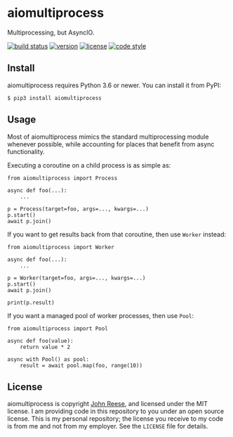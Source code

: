 aiomultiprocess
===============

Multiprocessing, but AsyncIO.

[![build status](https://travis-ci.org/jreese/aiomultiprocess.svg?branch=master)](https://travis-ci.org/jreese/aiomultiprocess)
[![version](https://img.shields.io/pypi/v/aiomultiprocess.svg)](https://pypi.org/project/aiomultiprocess)
[![license](https://img.shields.io/pypi/l/aiomultiprocess.svg)](https://github.com/jreese/aiomultiprocess/blob/master/LICENSE)
[![code style](https://img.shields.io/badge/code%20style-black-000000.svg)](https://github.com/ambv/black)


Install
-------

aiomultiprocess requires Python 3.6 or newer.
You can install it from PyPI:

    $ pip3 install aiomultiprocess


Usage
-----

Most of aiomultiprocess mimics the standard multiprocessing module whenever
possible, while accounting for places that benefit from async functionality.

Executing a coroutine on a child process is as simple as:

    from aiomultiprocess import Process

    async def foo(...):
        ...

    p = Process(target=foo, args=..., kwargs=...)
    p.start()
    await p.join()

If you want to get results back from that coroutine, then use `Worker` instead:

    from aiomultiprocess import Worker

    async def foo(...):
        ...

    p = Worker(target=foo, args=..., kwargs=...)
    p.start()
    await p.join()

    print(p.result)

If you want a managed pool of worker processes, then use `Pool`:

    from aiomultiprocess import Pool

    async def foo(value):
        return value * 2

    async with Pool() as pool:
        result = await pool.map(foo, range(10))


License
-------

aiomultiprocess is copyright [John Reese](https://jreese.sh), and licensed under
the MIT license.  I am providing code in this repository to you under an open
source license.  This is my personal repository; the license you receive to
my code is from me and not from my employer. See the `LICENSE` file for details.
